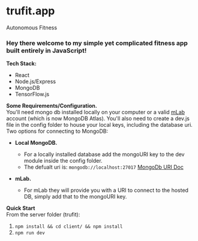 # trufit.app
Autonomous Fitness 

### Hey there welcome to my simple yet complicated fitness app built entirely in JavaScript!

**Tech Stack:**
- React
- Node.js/Express
- MongoDB
- TensorFlow.js

**Some Requirements/Configuration.** <br/>
You'll need mongo db installed locally on your computer or a valid [mLab](https://mlab.com/) account (which is now MongoDB Atlas).
You'll also need to create a dev.js file in the config folder to house your local keys, including the database uri.
Two options for connecting to MongoDB:

- **Local MongoDB.**
  - For a locally installed database add the mongoURI key to the dev module inside the config folder.
  - The defualt uri is: `mongodb://localhost:27017` [MongoDb URI Doc](https://docs.mongodb.com/manual/reference/connection-string/)

- **mLab.**
  - For mLab they will provide you with a URI to connect to the hosted DB, simply add that to the mongoURI key.
  
**Quick Start**<br/>
From the server folder (trufit):
1. ` npm install && cd client/ && npm install `
2. ` npm run dev `
